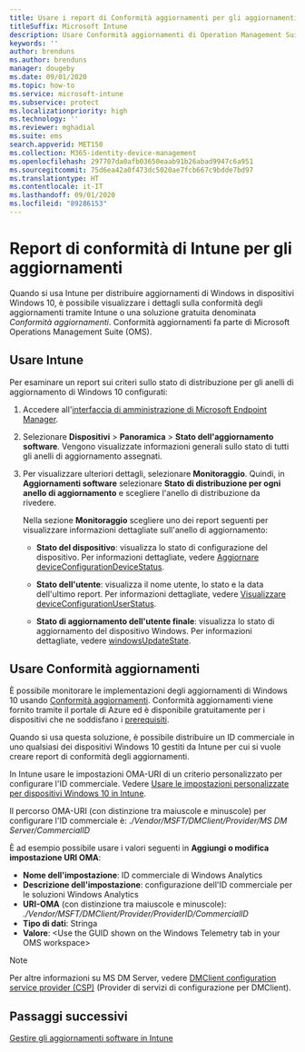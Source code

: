 ```yaml
---
title: Usare i report di Conformità aggiornamenti per gli aggiornamenti di Windows in Microsoft Intune
titleSuffix: Microsoft Intune
description: Usare Conformità aggiornamenti di Operation Management Suite per visualizzare i dati dei report per gli aggiornamenti di Windows distribuiti con Intune.
keywords: ''
author: brenduns
ms.author: brenduns
manager: dougeby
ms.date: 09/01/2020
ms.topic: how-to
ms.service: microsoft-intune
ms.subservice: protect
ms.localizationpriority: high
ms.technology: ''
ms.reviewer: mghadial
ms.suite: ems
search.appverid: MET150
ms.collection: M365-identity-device-management
ms.openlocfilehash: 297707da0afb03650eaab91b26abad9947c6a951
ms.sourcegitcommit: 75d6ea42a0f473dc5020ae7fcb667c9bdde7bd97
ms.translationtype: HT
ms.contentlocale: it-IT
ms.lasthandoff: 09/01/2020
ms.locfileid: "89286153"
---
```

# <a name="intune-compliance-reports-for-updates"></a>Report di conformità di Intune per gli aggiornamenti

Quando si usa Intune per distribuire aggiornamenti di Windows in dispositivi Windows 10, è possibile visualizzare i dettagli sulla conformità degli aggiornamenti tramite Intune o una soluzione gratuita denominata *Conformità aggiornamenti*. Conformità aggiornamenti fa parte di Microsoft Operations Management Suite (OMS).

## <a name="use-intune"></a>Usare Intune

Per esaminare un report sui criteri sullo stato di distribuzione per gli anelli di aggiornamento di Windows 10 configurati:

1. Accedere all'[interfaccia di amministrazione di Microsoft Endpoint Manager](https://go.microsoft.com/fwlink/?linkid=2109431).

2. Selezionare **Dispositivi** > **Panoramica** > **Stato dell'aggiornamento software**. Vengono visualizzate informazioni generali sullo stato di tutti gli anelli di aggiornamento assegnati.

3. Per visualizzare ulteriori dettagli, selezionare **Monitoraggio**. Quindi, in **Aggiornamenti software** selezionare **Stato di distribuzione per ogni anello di aggiornamento** e scegliere l'anello di distribuzione da rivedere.

   Nella sezione **Monitoraggio** scegliere uno dei report seguenti per visualizzare informazioni dettagliate sull'anello di aggiornamento:

   - **Stato del dispositivo**: visualizza lo stato di configurazione del dispositivo. Per informazioni dettagliate, vedere [Aggiornare deviceConfigurationDeviceStatus]( /graph/api/intune-deviceconfig-deviceconfigurationdevicestatus-update?view=graph-rest-1.0).

   - **Stato dell'utente**: visualizza il nome utente, lo stato e la data dell'ultimo report. Per informazioni dettagliate, vedere [Visualizzare deviceConfigurationUserStatus](/graph/api/intune-deviceconfig-deviceconfigurationuserstatus-list?view=graph-rest-1.0).

   - **Stato di aggiornamento dell'utente finale**: visualizza lo stato di aggiornamento del dispositivo Windows. Per informazioni dettagliate, vedere [windowsUpdateState](/graph/api/resources/intune-shared-windowsupdatestate?view=graph-rest-beta).

## <a name="use-update-compliance"></a>Usare Conformità aggiornamenti

È possibile monitorare le implementazioni degli aggiornamenti di Windows 10 usando [Conformità aggiornamenti](/windows/deployment/update/update-compliance-monitor). Conformità aggiornamenti viene fornito tramite il portale di Azure ed è disponibile gratuitamente per i dispositivi che ne soddisfano i [prerequisiti](/windows/deployment/update/update-compliance-get-started#update-compliance-prerequisites).  

Quando si usa questa soluzione, è possibile distribuire un ID commerciale in uno qualsiasi dei dispositivi Windows 10 gestiti da Intune per cui si vuole creare report di conformità degli aggiornamenti.  

In Intune usare le impostazioni OMA-URI di un criterio personalizzato per configurare l'ID commerciale. Vedere [Usare le impostazioni personalizzate per dispositivi Windows 10 in Intune](../configuration/custom-settings-windows-10.md).

Il percorso OMA-URI (con distinzione tra maiuscole e minuscole) per configurare l'ID commerciale è: *./Vendor/MSFT/DMClient/Provider/MS DM Server/CommercialID*

È ad esempio possibile usare i valori seguenti in **Aggiungi o modifica impostazione URI OMA**:

- **Nome dell'impostazione**: ID commerciale di Windows Analytics
- **Descrizione dell'impostazione**: configurazione dell'ID commerciale per le soluzioni Windows Analytics
- **URI-OMA** (con distinzione tra maiuscole e minuscole): *./Vendor/MSFT/DMClient/Provider/ProviderID/CommercialID*
- **Tipo di dati**: Stringa
- **Valore**: \<Use the GUID shown on the Windows Telemetry tab in your OMS workspace>

> [!NOTE]
> Per altre informazioni su MS DM Server, vedere [DMClient configuration service provider (CSP)]( /windows/client-management/mdm/dmclient-csp) (Provider di servizi di configurazione per DMClient).

## <a name="next-steps"></a>Passaggi successivi

[Gestire gli aggiornamenti software in Intune](windows-update-for-business-configure.md)
